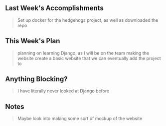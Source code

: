 ## Last Week's Accomplishments

> Set up docker for the hedgehogs project, as well as downloaded the repo

## This Week's Plan

> planning on learning Django, as I will be on the team making the website
> create a basic website that we can eventually add the project to

## Anything Blocking?

> I have literally never looked at Django before

## Notes

> Maybe look into making some sort of mockup of the website